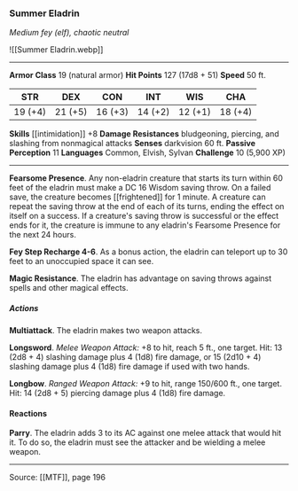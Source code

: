 ### Summer Eladrin
_Medium fey (elf), chaotic neutral_

![[Summer Eladrin.webp]]




---

**Armor Class** 19 (natural armor)
**Hit Points** 127 (17d8 + 51)
**Speed** 50 ft.

| STR     | DEX     | CON     | INT     | WIS     | CHA     |
|---------|---------|---------|---------|---------|---------|
| 19 (+4) | 21 (+5) | 16 (+3) | 14 (+2) | 12 (+1) | 18 (+4) |

**Skills** [[intimidation]] +8
**Damage Resistances** bludgeoning, piercing, and slashing from nonmagical attacks
**Senses** darkvision 60 ft.
**Passive Perception** 11
**Languages** Common, Elvish, Sylvan
**Challenge** 10 (5,900 XP)

---

**Fearsome Presence**. Any non-eladrin creature that starts its turn within 60 feet of the eladrin must make a DC 16 Wisdom saving throw. On a failed save, the creature becomes [[frightened]] for 1 minute. A creature can repeat the saving throw at the end of each of its turns, ending the effect on itself on a success. If a creature's saving throw is successful or the effect ends for it, the creature is immune to any eladrin's Fearsome Presence for the next 24 hours.

**Fey Step Recharge 4-6**. As a bonus action, the eladrin can teleport up to 30 feet to an unoccupied space it can see.

**Magic Resistance**. The eladrin has advantage on saving throws against spells and other magical effects.

##### Actions
**Multiattack**. The eladrin makes two weapon attacks.

**Longsword**. _Melee Weapon Attack:_ +8 to hit, reach 5 ft., one target. Hit: 13 (2d8 + 4) slashing damage plus 4 (1d8) fire damage, or 15 (2d10 + 4) slashing damage plus 4 (1d8) fire damage if used with two hands.

**Longbow**. _Ranged Weapon Attack:_ +9 to hit, range 150/600 ft., one target. Hit: 14 (2d8 + 5) piercing damage plus 4 (1d8) fire damage.

#### Reactions
**Parry**. The eladrin adds 3 to its AC against one melee attack that would hit it. To do so, the eladrin must see the attacker and be wielding a melee weapon.


---

Source: [[MTF]], page 196